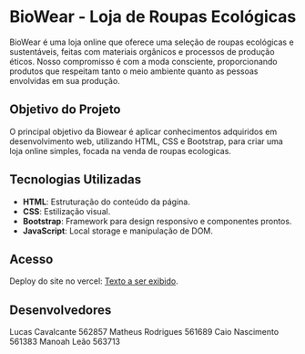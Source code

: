 # BioWear - Loja de Roupas Ecológicas

BioWear é uma loja online que oferece uma seleção de roupas ecológicas e sustentáveis, feitas com materiais orgânicos e processos de produção éticos. Nosso compromisso é com a moda consciente, proporcionando produtos que respeitam tanto o meio ambiente quanto as pessoas envolvidas em sua produção.

## Objetivo do Projeto

O principal objetivo da Biowear é aplicar conhecimentos adquiridos em desenvolvimento web, utilizando HTML, CSS e Bootstrap, para criar uma loja online simples, focada na venda de roupas ecologicas.

## Tecnologias Utilizadas

- **HTML**: Estruturação do conteúdo da página.
- **CSS**: Estilização visual.
- **Bootstrap**: Framework para design responsivo e componentes prontos.
- **JavaScript**: Local storage e manipulação de DOM.

## Acesso

Deploy do site no vercel: [Texto a ser exibido](https://biowear-apparel.vercel.app/).

## Desenvolvedores

Lucas Cavalcante 562857
Matheus Rodrigues 561689
Caio Nascimento 561383
Manoah Leão 563713
